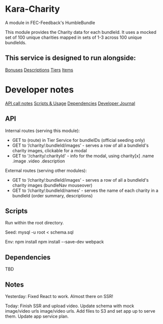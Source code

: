 # Kara-Charity
A module in FEC-Feedback's HumbleBundle

This module provides the Charity data for each bundleId. It uses a mocked set of 100 unique charities mapped in sets of 1-3 across 100 unique bundleIds.

## This service is designed to run alongside:

  [Bonuses](https://github.com/rpt23-team-feedback/kimarie-bonuses)
  [Descriptions](https://github.com/rpt23-team-feedback/max-descriptions)
  [Tiers](https://github.com/rpt23-team-feedback/Tier-Mark)
  [Items](https://github.com/rpt23-team-feedback/freddie-individual-item-details)

# Developer notes

  [API call notes](#API)
  [Scripts & Usage](#Scripts)
  [Dependencies](#Dependencies)
  [Developer Journal](#Notes)

## API

Internal routes (serving this module):
- GET to (route) in Tier Service for bundleIDs (official seeding only)
- GET to ‘/charity/:bundleId/images’ - serves a row of all a bundleId's charity images, clickable for a modal
- GET to '/charity/:charityId' - info for the modal, using charity[x] .name .image .video .description

External routes (serving other modules):
- GET to ‘/charity/:bundleId/images’ - serves a row of all a bundleId's charity images (bundleNav mouseover)
- GET to ‘/charity/:bundleId/names’ - serves the name of each charity in a bundleId (order summary, descriptions)

## Scripts
Run within the root directory.

Seed:
mysql -u root < schema.sql

Env:
npm install
npm install --save-dev webpack

## Dependencies
TBD

## Notes
Yesterday:
Fixed React to work. Almost there on SSR!

Today:
Finish SSR and upload video. Update schema with mock image/video urls image/video urls. Add files to S3 and set app up to serve them. Update app service plan.